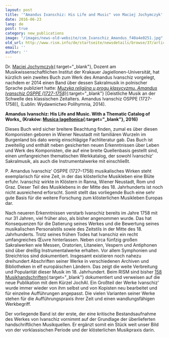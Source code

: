 ```yaml
---
layout: post
title: '"Amandus Ivanschiz: His Life and Music" von Maciej Jochymczyk'
date: 2016-06-23
lang: de
post: true
category: new_publications
image: "/images/news-old-website/csm_Ivanschiz_Amandus_f40a4e0251.jpg"
old_url: http://www.rism.info/de/startseite/newsdetails/browse/37/article/64/amandus-ivanschiz-his-life-and-music-by-maciej-jochymczyk.html
email: ''
author: ''
---
```


Dr. [Maciej Jochymczyk](http://jagiellonian.academia.edu/MaciejJochymczyk){:target="_blank"}, Dozent am Musikwissenschaftlichen Institut der Krakauer Jagiellonen-Universität, hat kürzlich sein zweites Buch zum Werk des Amandus Ivanschiz vorgelegt, nachdem er 2014 einen Band über dessen Sakralmusik in polnischer Sprache publiziert hatte: [_Muzyka religijna u progu klasycyzmu. Amandus Ivanschiz OSPPE (1727-1758)_](http://www.polihymnia.pl/polihymniaS/sklep/index.php?products=product&prod_id=711){:target="_blank"} [Geistliche Musik an der Schwelle des klassischen Zeitalters. Amandus Ivanschiz OSPPE (1727-1758)], (Lublin: Wydawnictwo Polihymnia, 2014).

**Amandus Ivanschiz: His Life and Music. With a Thematic Catalog of Works_ (Kraków: [Musica Iagellonica](http://mi.pl/pl/p/Maciej-Jochymczyk-Amandus-Ivanschiz.-His-Life-and-Music.-With-a-Thematic-Catalog-of-Works/394){:target="_blank"}, 2016)**

Dieses Buch wird sicher breitere Beachtung finden, zumal es über diesen Komponisten geboren in Wiener Neustadt mit familiären Wurzeln im Burgenland bis dato wenig einschlägige Fachliteratur gab. Das Buch ist zweiteilig und enthält neben gesicherten neuen Erkenntnissen über Leben und Werk des Komponisten, die auf eine breite Quellenbasis gestellt sind, einen umfangreichen thematischen Werkkatalog, der sowohl Ivanschiz' Sakralmusik, als auch die Instrumentalwerke mit einschließt.

P. Amandus Ivanschiz' OSPPE (1727–1758) musikalisches Wirken steht exemplarisch für eine Zeit, in der das klösterliche Musikleben eine Blüte erfuhr. Ivanschiz wirkte in Klöstern in Ranna, Wiener Neustadt, Rom und Graz. Dieser Teil des Musiklebens in der Mitte des 18. Jahrhunderts ist noch nicht ausreichend erforscht. Somit stellt das vorliegende Buch eine sehr gute Basis für die weitere Forschung zum klösterlichen Musikleben Europas dar.

Nach neueren Erkenntnissen verstarb Ivanschiz bereits im Jahre 1758 mit nur 31 Jahren, viel früher also, als bisher angenommen wurde. Das hat Konsequenzen für die Datierung seines Werkes und die Bewertung seines musikalischen Personalstils sowie des Zeitstils in der Mitte des 18. Jahrhunderts. Trotz seines frühen Todes hat Ivanschiz ein recht umfangreiches Œuvre hinterlassen. Neben circa fünfzig großen Sakralwerken wie Messen, Oratorien, Litaneien, Vespern und Antiphonen sind über dreißig Instrumentalwerke erhalten. Vor allem Symphonien und Streichtrios sind dokumentiert. Insgesamt existieren noch nahezu dreihundert Abschriften seiner Werke in verschiedenen Archiven und Bibliotheken in elf europäischen Ländern. Das zeigt die weite Verbreitung und Popularität dieser Musik im 18. Jahrhundert. Beim RISM sind bisher [158 Musikhandschriften](https://opac.rism.info/search?View=rism&author=Ivanschiz+Amand){:target="_blank"} dokumentiert und verweisen auf die neue Publikation mit dem Kürzel JochAI. Ein Großteil der Werke Ivanschiz' wurde immer wieder von ihm selbst und von Kopisten neu bearbeitet und für einzelne Aufführungen angepasst. Die vielen Varianten seiner Werke stehen für die Aufführungspraxis ihrer Zeit und einen wandlungsfähigen Werkbegriff.

Der vorliegende Band ist der erste, der eine kritische Bestandsaufnahme des Werkes von Ivanschiz vornimmt auf der Grundlage der überlieferten handschriftlichen Musikquellen. Er ergänzt somit ein Stück weit unser Bild von der vorklassischen Periode und der klösterlichen Musikpraxis darin.